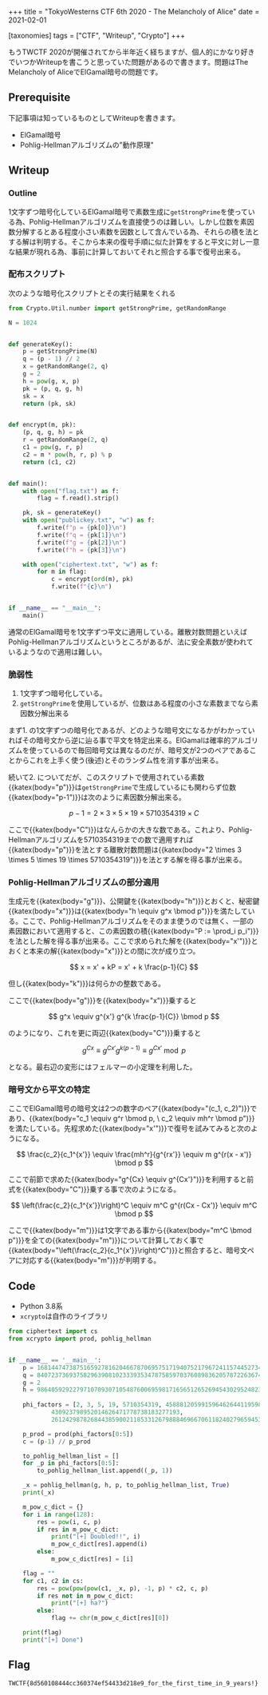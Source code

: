 +++
title = "TokyoWesterns CTF 6th 2020 - The Melancholy of Alice"
date = 2021-02-01

[taxonomies]
tags = ["CTF", "Writeup", "Crypto"]
+++

もうTWCTF 2020が開催されてから半年近く経ちますが、個人的にかなり好きでいつかWriteupを書こうと思っていた問題があるので書きます。問題はThe Melancholy of AliceでElGamal暗号の問題です。

<!-- more -->

## Prerequisite

下記事項は知っているものとしてWriteupを書きます。

- ElGamal暗号
- Pohlig-Hellmanアルゴリズムの"動作原理"

## Writeup

### Outline

1文字ずつ暗号化しているElGamal暗号で素数生成に`getStrongPrime`を使っている為、Pohlig-Hellmanアルゴリズムを直接使うのは難しい。しかし位数を素因数分解するとある程度小さい素数を因数として含んでいる為、それらの積を法とする解は判明する。そこから本来の復号手順に似た計算をすると平文に対し一意な結果が現れる為、事前に計算しておいてそれと照合する事で復号出来る。

### 配布スクリプト

次のような暗号化スクリプトとその実行結果をくれる

```python
from Crypto.Util.number import getStrongPrime, getRandomRange

N = 1024


def generateKey():
    p = getStrongPrime(N)
    q = (p - 1) // 2
    x = getRandomRange(2, q)
    g = 2
    h = pow(g, x, p)
    pk = (p, q, g, h)
    sk = x
    return (pk, sk)


def encrypt(m, pk):
    (p, q, g, h) = pk
    r = getRandomRange(2, q)
    c1 = pow(g, r, p)
    c2 = m * pow(h, r, p) % p
    return (c1, c2)


def main():
    with open("flag.txt") as f:
        flag = f.read().strip()

    pk, sk = generateKey()
    with open("publickey.txt", "w") as f:
        f.write(f"p = {pk[0]}\n")
        f.write(f"q = {pk[1]}\n")
        f.write(f"g = {pk[2]}\n")
        f.write(f"h = {pk[3]}\n")

    with open("ciphertext.txt", "w") as f:
        for m in flag:
            c = encrypt(ord(m), pk)
            f.write(f"{c}\n")


if __name__ == "__main__":
    main()

```

通常のElGamal暗号を1文字ずつ平文に適用している。離散対数問題といえばPohlig-Hellmanアルゴリズムというところがあるが、法に安全素数が使われているようなので適用は難しい。

### 脆弱性

1. 1文字ずつ暗号化している。
2. `getStrongPrime`を使用しているが、位数はある程度の小さな素数までなら素因数分解出来る

まず1. の1文字ずつの暗号化であるが、どのような暗号文になるかがわかっていればその暗号文から逆に辿る事で平文を特定出来る。ElGamalは確率的アルゴリズムを使っているので毎回暗号文は異なるのだが、暗号文が2つのペアであることからこれを上手く使う(後述)とそのランダム性を消す事が出来る。

続いて2. についてだが、このスクリプトで使用されている素数{{katex(body="p")}}は`getStrongPrime`で生成しているにも関わらず位数{{katex(body="p-1")}}は次のように素因数分解出来る。

$$
p - 1 = 2 \times 3 \times 5 \times 19 \times 5710354319 \times C
$$

ここで{{katex(body="C")}}はなんらかの大きな数である。これより、Pohlig-Hellmanアルゴリズムを5710354319までの数で適用すれば{{katex(body="p")}}を法とする離散対数問題は{{katex(body="2 \times 3 \times 5 \times 19 \times 5710354319")}}を法とする解を得る事が出来る。

### Pohlig-Hellmanアルゴリズムの部分適用

生成元を{{katex(body="g")}}、公開鍵を{{katex(body="h")}}とおくと、秘密鍵{{katex(body="x")}}は{{katex(body="h \equiv g^x \bmod p")}}を満たしている。ここで、Pohlig-Hellmanアルゴリズムをそのまま使うのでは無く、一部の素因数において適用すると、この素因数の積{{katex(body="P := \prod_i p_i")}}を法とした解を得る事が出来る。ここで求められた解を{{katex(body="x'")}}とおくと本来の解{{katex(body="x")}}との間に次が成り立つ。

$$
x = x' + kP = x' + k \frac{p-1}{C}
$$

但し{{katex(body="k")}}は何らかの整数である。

ここで{{katex(body="g")}}を{{katex(body="x")}}乗すると

$$
g^x \equiv g^{x'} g^{k \frac{p-1}{C}} \bmod p
$$

のようになり、これを更に両辺{{katex(body="C")}}乗すると

$$
g^{Cx} \equiv g^{Cx'} g^{k(p-1)} \equiv g^{Cx'} \bmod p
$$

となる。最右辺の変形にはフェルマーの小定理を利用した。

### 暗号文から平文の特定

ここでElGamal暗号の暗号文は2つの数字のペア{{katex(body="(c_1, c_2)")}}であり、{{katex(body="c_1 \equiv g^r \bmod p, \ c_2 \equiv mh^r \bmod p")}}を満たしている。先程求めた{{katex(body="x'")}}で復号を試みてみると次のようになる。

$$
\frac{c_2}{c_1^{x'}} \equiv \frac{mh^r}{g^{rx'}} \equiv m g^{r(x - x')} \bmod p
$$

ここで前節で求めた{{katex(body="g^{Cx} \equiv g^{Cx'}")}}を利用すると前式を{{katex(body="C")}}乗する事で次のようになる。

$$
\left(\frac{c_2}{c_1^{x'}}\right)^C \equiv m^C g^{r(Cx - Cx')} \equiv m^C \bmod p
$$

ここで{{katex(body="m")}}は1文字である事から{{katex(body="m^C \bmod p")}}を全ての{{katex(body="m")}}について計算しておく事で{{katex(body="\left(\frac{c_2}{c_1^{x'}}\right)^C")}}と照合すると、暗号文ペアに対応する{{katex(body="m")}}が判明する。

## Code

- Python 3.8系
- `xcrypto`は自作のライブラリ

```python
from ciphertext import cs
from xcrypto import prod, pohlig_hellman


if __name__ == '__main__':
    p = 168144747387516592781620466787069575171940752179672411574452734808497653671359884981272746489813635225263167370526619987842319278446075098036112998679570069486935297242638675590736039429506131690941660748942375274820626186241210376537247501823653926524570571499198040207829317830442983944747691656715907048411
    q = 84072373693758296390810233393534787585970376089836205787226367404248826835679942490636373244906817612631583685263309993921159639223037549018056499339785034743467648621319337795368019714753065845470830374471187637410313093120605188268623750911826963262285285749599020103914658915221491972373845828357953524205
    g = 2
    h = 98640592922797107093071054876006959817165651265269454302952482363998333376245900760045606011965672215605936345612030149799453733708430421685495677502147392514542499678987737269487279698863617849581626352877756515435930907093553607392143564985566046429416461073375036461770604488387110385404233515192951025299
    
    phi_factors = [2, 3, 5, 19, 5710354319, 4588812059915964626441195986601,
            430923798952014626471778738183277193,
            26124298782684438590021185331267988846966706118240279659453467110787128645190976897077818080910742463527776263317303686813251444118479303786495068060802647808279678377670781988776804559559478165988611476824171111029852087414508239]

    p_prod = prod(phi_factors[0:5])
    c = (p-1) // p_prod

    to_pohlig_hellman_list = []
    for _p in phi_factors[0:5]:
        to_pohlig_hellman_list.append((_p, 1))

    _x = pohlig_hellman(g, h, p, to_pohlig_hellman_list, True)
    print(_x)

    m_pow_c_dict = {}
    for i in range(128):
        res = pow(i, c, p)
        if res in m_pow_c_dict:
            print("[+] Doubled!!", i)
            m_pow_c_dict[res].append(i)
        else:
            m_pow_c_dict[res] = [i]

    flag = ""
    for c1, c2 in cs:
        res = pow(pow(pow(c1, _x, p), -1, p) * c2, c, p)
        if res not in m_pow_c_dict:
            print("[+] ha?")
        else:
            flag += chr(m_pow_c_dict[res][0])

    print(flag)
    print("[+] Done")
```

## Flag

`TWCTF{8d560108444cc360374ef54433d218e9_for_the_first_time_in_9_years!}`
